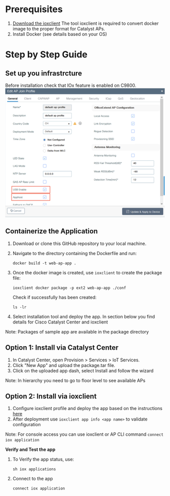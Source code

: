 # Prerequisites
1. [Download the ioxclient](https://developer.cisco.com/docs/iox/#!iox-resource-downloads)
The tool ioxclient is required to convert docker image to the proper format for Catalyst APs. 
2. Install Docker (see details based on your OS)

# Step by Step Guide
## Set up you infrastrcture
Before installation check that IOx feature is enabled on C9800.
![AppHostEnable](img/apphost-enable.png)

## Containerize the Application
1. Download or clone this GitHub repository to your local machine.
2. Navigate to the directory containing the Dockerfile and run:
   ```
   docker build -t web-ap-app .
   ```
3. Once the docker image is created, use `ioxclient` to create the package file:
    ```
    ioxclient docker package -p ext2 web-ap-app ./conf
    ```

   Check if successfully has been created:
   ```
   ls -lr
   ```
6. Select installation tool and deploy the app. In section below you find details for Cisco Catalyst Center and ioxclient

Note: Packages of sample app are available in the package directory

## Option 1: Install via Catalyst Center
1. In Catalyst Center, open Provision > Services > IoT Services.
2. Click "New App" and upload the package.tar file.
3. Click on the uploaded app dash, select Install and follow the wizard

Note: In hierarchy you need to go to floor level to see available APs

## Option 2: Install via ioxclient
1. Configure ioxclient profile and deploy the app based on the instructions [here](https://developer.cisco.com/docs/app-hosting-ap/#!deploy-iox-application-on-ap-using-ioxclient/activate-the-iox-application-on-ap)
2. After deployment use `ioxclient app info <app name>` to validate configuration

Note: For console access you can use ioxclient or  AP CLI command `connect iox application`

**Verify and Test the app**
1. To Verify the app status, use:
    ```iox
    sh iox applications
    ```

2. Connect to the app
    ```iox
    connect iox application
    ```
